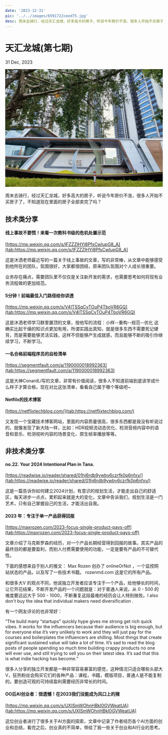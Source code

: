 ```yaml
---
date: '2023-12-31'
pic: '../../images/6591722ceed75.jpg'
desc: 周末去骑行，经过天汇龙城，好多高大的房子，听说今年房价不涨，很多人开始不买房子了，不知道现在里面的房子全部卖完了吗？
---
```

# 天汇龙城(第七期)

31 Dec, 2023

![Snipaste_2023-12-31_21-36-23.jpg](../../images/6591722ceed75.jpg)

周末去骑行，经过天汇龙城，好多高大的房子，听说今年房价不涨，很多人开始不买房子了，不知道现在里面的房子全部卖完了吗？

## 技术类分享

#### 线上事故不要慌！来看一次教科书级的危机处置示范  

[https://mp.weixin.qq.com/s/lFZZZlHYi8PfsCwIupG8_A](tab:https://mp.weixin.qq.com/s/lFZZZlHYi8PfsCwIupG8_A)

这是沐洒老师最近写的一篇关于线上事故的文章，写的非常棒，从文章中能够感受到他所在的团队，氛围很好，大家都很团结，原来团队氛围对个人成长很重要。

业务存在痛点，需要团队里不仅仅是关注新开发的需求，也需要思考如何将现有业务流程做的更加规范。

#### 5分钟！前端最佳入门路径给你讲透

[https://mp.weixin.qq.com/s/V4ITSSqCvTOuP4TboVR6GQ](tab:https://mp.weixin.qq.com/s/V4ITSSqCvTOuP4TboVR6GQ)

这是沐洒老师学习群里置顶的文章，按他写的流程：小样--重构--规范--优化
这确实比起干燥的知识点更加有用，所谓实践出真知，就是很多东西不需要死记硬背，而是需要能够灵活实践，这样不但能够产生成就感，而且能够不断的吸引你继续学习，不断学习。


#### 一名合格前端程序员的自检清单

[https://segmentfault.com/a/1190000018992363](tab:https://segmentfault.com/a/1190000018992363)

这是大神ConardLi写的文章，非常有价值阅读，很多人不知道前端到底该学成什么样子才算合格，现在对比这张清单，看看自己属于哪个等级吧~


#### Netfilx的技术博客

[https://netflixtechblog.com/](tab:https://netflixtechblog.com/)

又发现一个宝藏技术博客网站，里面的内容质量很高，很多东西都是我没有听说过的，就像发现了新大陆一样，比如：HDR视频流动态优化、检测音频内容中的语音和音乐、检测视听内容的场景变化、原生帧率播放等等。

## 非技术类分享


#### no.22. Your 2024 Intentional Plan in Tana.

[https://readwise.io/reader/shared/01hj6rdb9ywby6czrfk0p6nfxv/](tab:https://readwise.io/reader/shared/01hj6rdb9ywby6czrfk0p6nfxv/)

这是一篇告诉你如何建立2024计划，有意识的规划生活，才能走出自己的舒适区，每天进步一点点，累积起来就是大的变化，文章中告诉我们，规划生活是一门艺术，只有自己掌握自己的生活，才能活出自我。

#### 2023 年：专注于单一产品获得回报

[https://maxrozen.com/2023-focus-single-product-pays-off](tab:https://maxrozen.com/2023-focus-single-product-pays-off)

文章介绍了马克斯罗森的经历，对一个产品长期经营得到回报的故事。其实产品的最终目的都是要盈利，而别人付费需要使用的功能，一定是要有产品的不可替代性。

下面的感想来自于别人的推文：
 Max Rozen 创办了 onlineOrNot ，一个监控网站状态的产品，以及写了一些技术书籍。 rozenmd.com 这是它的所有产品。

和很多大V 的观点不同，他说独立开发者应该专注于一个产品，给他够长的时间，让它开花结果，不断开发产品的一个问题就是：对于普通人来说，从 0 - 500 的难度要远远大于 500 - 1000，不断重复这段最难的经历会让人特别挫败。I also don't buy the idea that individual makers need diversification .

 有一个网友评论的也非常好：

“The build many “startups” quickly hype gives me strong get rich quick vibes.
It works for the influencers because their audience is big enough, but for everyone else it’s very unlikely to work and they will just pay for the courses and boilerplates the influencers are shilling.
Most things that create significant sustained value will take a lot of time.
It’s sad to read the blog posts of people spending so much time building crappy products no one will ever use, and still trying to sell you on their latest idea.
It’s sad that this is what indie hacking has become.“  

 很多人分享的独立开发都是一种非常容易暴富的感觉，这种情况只适合哪些头部大V，狂热粉丝会购买它们的各种产品：课程，书籍，模版项目，普通人是不能复制的。要创造可观的可持续盈利需要经历非常长的时间。



#### OO后AI创业者：很遗憾！在2023我们没能成为风口上的猪

[https://mp.weixin.qq.com/s/UXISmWOhnHBkI0GVWeatUA](tab:https://mp.weixin.qq.com/s/UXISmWOhnHBkI0GVWeatUA)

这位创业者进行了很多关于AI方面的探索，文章中记录了作者经历各个AI方面的创业和总结，看完之后，创业真的不简单，带给了我一些关于创业和AI行业的思考。